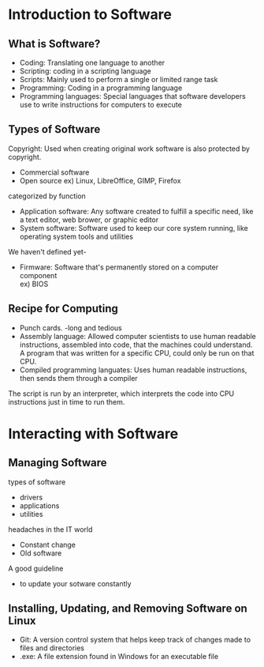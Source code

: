 Introduction to Software
============

<h2>What is Software?</h2>

* Coding: Translating one language to another 
* Scripting: coding in a scripting language
* Scripts: Mainly used to perform a single or limited range task
* Programming: Coding in a programming language
* Programming languages: Special languages that software developers use to write instructions for computers to execute

<h2>Types of Software</h2>
Copyright: Used when creating original work  
software is also protected by copyright.  
  
* Commercial software 
* Open source
ex) Linux, LibreOffice, GIMP, Firefox  
  
categorized by function  
* Application software: Any software created to fulfill a specific need, like a text editor, web brower, or graphic editor
* System software: Software used to keep our core system running, like operating system tools and utilities
  
We haven't defined yet-  
* Firmware: Software that's permanently stored on a computer component  
ex) BIOS

<h2>Recipe for Computing</h2>

* Punch cards. -long and tedious
* Assembly language: Allowed computer scientists to use human readable instructions, assembled into code, that the machines could understand.
A program that was written for a specific CPU, could only be run on that CPU.
* Compiled programming languates: Uses human readable instructions, then sends them through a compiler
  
The script is run by an interpreter, which interprets the code into CPU instructions just in time to run them.

Interacting with Software
==============
<h2>Managing Software</h2>

types of software
* drivers
* applications
* utilities

headaches in the IT world
* Constant change
* Old software

A good guideline
 * to update your sotware constantly

Installing, Updating, and Removing Software on Linux
-----------

* Git: A version control system that helps keep track of changes made to files and directories
* .exe: A file extension found in Windows for an executable file
